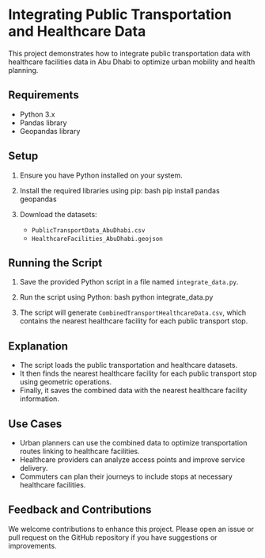 # Integrating Public Transportation and Healthcare Data

This project demonstrates how to integrate public transportation data with healthcare facilities data in Abu Dhabi to optimize urban mobility and health planning.

## Requirements
- Python 3.x
- Pandas library
- Geopandas library

## Setup
1. Ensure you have Python installed on your system.
2. Install the required libraries using pip:
   bash
   pip install pandas geopandas
   
3. Download the datasets:
   - `PublicTransportData_AbuDhabi.csv`
   - `HealthcareFacilities_AbuDhabi.geojson`

## Running the Script
1. Save the provided Python script in a file named `integrate_data.py`.
2. Run the script using Python:
   bash
   python integrate_data.py
   
3. The script will generate `CombinedTransportHealthcareData.csv`, which contains the nearest healthcare facility for each public transport stop.

## Explanation
- The script loads the public transportation and healthcare datasets.
- It then finds the nearest healthcare facility for each public transport stop using geometric operations.
- Finally, it saves the combined data with the nearest healthcare facility information.

## Use Cases
- Urban planners can use the combined data to optimize transportation routes linking to healthcare facilities.
- Healthcare providers can analyze access points and improve service delivery.
- Commuters can plan their journeys to include stops at necessary healthcare facilities.

## Feedback and Contributions
We welcome contributions to enhance this project. Please open an issue or pull request on the GitHub repository if you have suggestions or improvements.